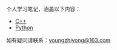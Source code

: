 个人学习笔记，涵盖以下内容：

* [C++](cpp/SUMMARY.md)
* [Python](python/SUMMARY.md)


如有疑问请联系：<youngzhiyong@163.com>
